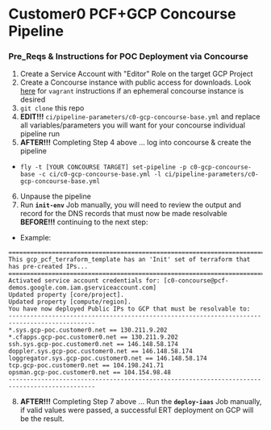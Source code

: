 # Customer0 PCF+GCP Concourse Pipeline


### Pre_Reqs & Instructions for POC Deployment via Concourse

1. Create a Service Account with "Editor" Role on the target GCP Project
2. Create a Concourse instance with public access for downloads.  Look [here](http://concourse.ci/vagrant.html) for `vagrant` instructions if an ephemeral concourse instance is desired
3. `git clone` this repo
4. **EDIT!!!** `ci/pipeline-parameters/c0-gcp-concourse-base.yml` and replace all variables/parameters you will want for your concourse individual pipeline run
5. **AFTER!!!** Completing Step 4 above ... log into concourse & create the pipeline
  - `fly -t [YOUR CONCOURSE TARGET] set-pipeline -p c0-gcp-concourse-base -c ci/c0-gcp-concourse-base.yml -l ci/pipeline-parameters/c0-gcp-concourse-base.yml` 
6. Unpause the pipeline
7. Run  **`init-env`** Job manually,  you will need to review the output and record for the DNS records that must now be made resolvable **BEFORE!!!** continuing to the next step:
  - Example:

```
==============================================================================================
This gcp_pcf_terraform_template has an 'Init' set of terraform that has pre-created IPs...
==============================================================================================
Activated service account credentials for: [c0-concourse@pcf-demos.google.com.iam.gserviceaccount.com]
Updated property [core/project].
Updated property [compute/region].
You have now deployed Public IPs to GCP that must be resolvable to:
----------------------------------------------------------------------------------------------
*.sys.gcp-poc.customer0.net == 130.211.9.202
*.cfapps.gcp-poc.customer0.net == 130.211.9.202
ssh.sys.gcp-poc.customer0.net == 146.148.58.174
doppler.sys.gcp-poc.customer0.net == 146.148.58.174
loggregator.sys.gcp-poc.customer0.net == 146.148.58.174
tcp.gcp-poc.customer0.net == 104.198.241.71
opsman.gcp-poc.customer0.net == 104.154.98.48
----------------------------------------------------------------------------------------------
```
8. **AFTER!!!** Completing Step 7 above ... Run the **`deploy-iaas`** Job manually, if valid values were passed, a successful ERT deployment on GCP will be the result.